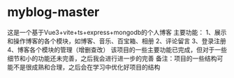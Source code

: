 # myblog-master
这是一个基于Vue3+vite+ts+express+mongodb的个人博客
主要功能：
   1、展示和操作博客的各个模块，如博客、音乐、百宝箱、相册
   2、评论留言
   3、登录注册
   4、博客各个模块的管理（增删查改）
该项目的一些主要功能已完成，但对于一些细节和小的功能还未完善，之后我会进行进一步的完善
备注：项目的一些结构可能不是很成熟和合理，之后会在学习中优化好项目的结构
